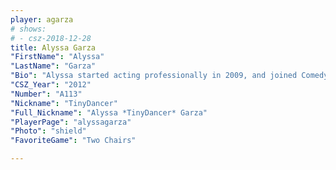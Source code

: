 ```yaml
---
player: agarza
# shows:
# - csz-2018-12-28
title: Alyssa Garza
"FirstName": "Alyssa"
"LastName": "Garza"
"Bio": "Alyssa started acting professionally in 2009, and joined ComedySportz in 2012. She has since attended 3 CsZ World Championships, and stolen many funny jokes from great new friends over the years (don’t worry, she “asked” for permission). Alyssa owns a dance and acting studio in San Antonio, and spends all of her free time rock climbing. She is deathly afraid of snakes, and sometimes hibernates in the summer to avoid seeing one in nature. "
"CSZ_Year": "2012"
"Number": "A113"
"Nickname": "TinyDancer"
"Full_Nickname": "Alyssa *TinyDancer* Garza"
"PlayerPage": "alyssagarza"
"Photo": "shield"
"FavoriteGame": "Two Chairs"

---
```

